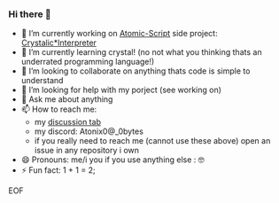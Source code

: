 ### Hi there 👋


- 🔭 I’m currently working on [Atomic-Script](https://github.com/Atonix0/Atomic-Script) side project: [Crystalic*Interpreter](https://github.com/Atonix0/Crystalic-Interpeter)
- 🌱 I’m currently learning crystal! (no not what you thinking thats an underrated programming language!)
- 👯 I’m looking to collaborate on anything thats code is simple to understand
- 🤔 I’m looking for help with my porject (see working on)
- 💬 Ask me about anything
- 📫 How to reach me:
   - my [discussion tab](https://github.com/Atonix0/Atonix0/discussions)
   - my discord: Atonix0@_0bytes
   - if you really need to reach me (cannot use these above) open an issue in any repository i own
- 😄 Pronouns: me/i you if you use anything else : 🤓
- ⚡ Fun fact: 1 + 1 = 2;

EOF
